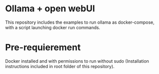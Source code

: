 # Ollama + open webUI
This repository includes the examples to run ollama as docker-compose, with a script launching docker run commands.


# Pre-requierement
Docker installed and with permissions to run without sudo (Installation instructions included in root folder of this repository).